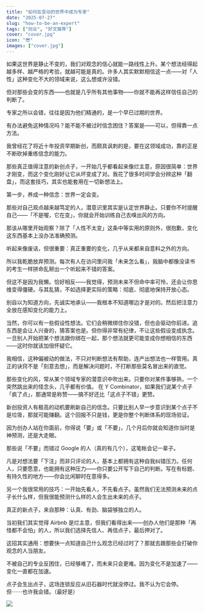 ```yaml
---
title: "如何在变动的世界中成为专家"
date: "2025-07-27"
slug: "how-to-be-an-expert"
tags: ["创业", "好文推荐"]
cover: "cover.jpg"
icon: "😎"
images: ["cover.jpg"]
---
```

如果这世界是静止不变的，我们对观念的信心就能一路线性上升。某个想法经得起越多样、越严格的考验，就越可能是真的。许多人其实默默相信这一点——对「人性」这种变化不大的领域来说，这么想或许没错。



但对那些会变的东西——也就是几乎所有其他事物——你就不能再这样信任自己的判断了。



专家之所以会错，往往是因为他们精通的，是一个早已过期的世界。



有办法避免这种情况吗？能不能不被过时信念困住？答案是——可以，但得靠一点方法。



我曾经花了将近十年投资早期新创，而颇具讽刺的是，要在这领域成功，靠的正是不断砍掉重练信念的能力。



那些真正值得注意的新创点子，一开始几乎都看起来像烂主意，原因很简单：世界才刚变，而这个变化刚好让它从坏变成了对。我花了很多时间学会分辨这种「翻盘」，而这套技巧，其实也能套用在一切新想法上。



第一步，养成一种信念：世界一定会变。



那些对自己观点越来越笃定的人，潜意识里其实是认定世界静止。只要你不时提醒自己——「不是喔，它在变」，你就会开始训练自己去嗅出风的方向。



那该从哪里开始观察？除了「人性不太变」这条中等实用的原则外，很抱歉，变化这东西基本上没办法准确预测。



听起来像废话，但很重要：真正重要的变化，几乎从来都来自意料之外的方向。



所以我乾脆放弃预测。每次有人在访问里问我「未来怎么看」，我脑中都像没读书的考生一样拼命乱掰出一个听起来不错的答案。



但这不是因为我懒。恰好相反——我觉得，预测未来不但命中率可怜，还会让你思维变得僵硬。与其乱猜，不如选择更实际的策略：彻底、彻底地保持开放心态。



别自以为知道方向，先诚实地承认——我根本不知道哪边才是对的。然后把注意力全放在感知变化的能力上。



当然，你可以有一些假设性想法。它们会稍微绑住你没错，但也会驱动你前进。追东西是会让人兴奋的，猜答案也是。但你得非常有纪律，不让这些假设变成执念。
一旦别人开始把某个想法跟你绑在一起，那个想法就更可能变成你想相信的东西——这时你就该加倍怀疑它。



我相信，这种偏被动的做法，不只对判断想法有帮助，连产出想法也一样管用。真正的诀窍不是「刻意去想」，而是解决问题时，不打断那些莫名冒出来的直觉。



那些变化的风，常从某个领域专家的潜意识中吹出来。只要你对某件事够熟，一个突然跳出来的怪念头，几乎都有价值。
在 Y Combinator，如果我们说某个点子「疯了点」，那通常是称赞——搞不好还比「这点子不错」更赞。



新创投资人有极高的动机要刷新自己的信念。只要比别人早一步意识到某个点子不是垃圾，那就可能赚翻。这个回报不只是钱，更是你整个判断体系的现场验证。



因为创办人站在你面前，你得说「要」或「不要」，几个月后你就会知道你当时是神预测，还是大走眼。



那些说「不要」而错过 Google 的人（真的有几个），这笔帐会记一辈子。



凡是对想法要「下注」而非只评论的人，基本上都拥有这种自我纠错压力。任何人，只要愿意，也能拥有这种压力——你只要公开写下自己的判断。写在有标题、有持久性的地方——你会比闲聊时在意得多。



另一个我很常用的技巧：一开始先看人，不先看点子。虽然我们无法预测未来的点子长什么样，但我很能预测什么样的人会生出未来的点子。



真正的新点子，来自那种：认真、有劲、脑袋够独立的人。



当初我们其实觉得 Airbnb 是烂主意，但我们看得出来——创办人他们是那种「再怪都不会怕」的人，所以我们选择先信人、再信点子，最后押对了。



这招其实通用：想要快一点知道自己什么观念已经过时了？那就去跟那些会打破你观念的人当朋友。



不被自己的专业反困住，已经够难了，而未来只会更难。因为变化不是加速了——变化一直都在加速。



点子会生出点子，这场连锁反应从旧石器时代就没停过。我不认为它会停。
但⋯⋯也许我会错。（最好是）




![](https://prod-files-secure.s3.us-west-2.amazonaws.com/112d0858-5090-4d34-a606-b75eb8d65fd2/46476355-9cf3-4e99-9b7a-3531bc426380/1000202064.png?X-Amz-Algorithm=AWS4-HMAC-SHA256&X-Amz-Content-Sha256=UNSIGNED-PAYLOAD&X-Amz-Credential=ASIAZI2LB466YJ2UCPQA%2F20250806%2Fus-west-2%2Fs3%2Faws4_request&X-Amz-Date=20250806T233435Z&X-Amz-Expires=3600&X-Amz-Security-Token=IQoJb3JpZ2luX2VjEEcaCXVzLXdlc3QtMiJHMEUCIBUVWyv0Gm%2BVPku4w6r6IKFFXyKdNxlU7G7rwxuGt1oPAiEAkgmWIFy8gM7eUCdtiW3tyUX3WDMFvOZkzHhdIdIg1NgqiAQIgP%2F%2F%2F%2F%2F%2F%2F%2F%2F%2FARAAGgw2Mzc0MjMxODM4MDUiDGQ5SzKrkHnFIXf8vyrcA68rFlpUqdhuK8rCfLrAjKSJFqtCfcCYOh9CmNKAVmmUA%2Bc3aDrtHqkg7dTo46e8WfmB7PLSvKrTNSLrmDPpOWCcaNEF4zwUjfP8Ng5yAQHB%2BZ2n9%2F2nh43BPT9hTU3I%2Bn5yAUq8%2ForsImV%2Fpe6Ek7bvzwRUkQb%2FyndoqGHISTKH57ERkW8rTMdU9di2ePnU2yFC8iGoC19yH2kz3gBwfQCGwyXWpK87g37dzRvbQj3Z7gi4Dsag4LeXi1VV95bN96HABZaP8rOPV24NMHRMtmtQL7jvkbmhPgnt4s8LHIHP0AwU1eaWAtqj8urYUPJcdPUieyAuPLVXOR7Oq4o2RGowkAH8pxtGoZXHJz23u9RqRrYbjxY%2Fy0JRkTSc7dp2GsC6z%2B09sIPX3tBLsNsWMmyxet08hO9p86fGwftpENp0pFDcnSJ%2FP4tGrt9H9CIda39t9pGnzucbQQniQsdQdXhHaHeqp6w2nTDT%2Bj6AGZ4aFrxCmCARJJO7jBFgS%2F3CcMHkwJxPfyupIDZUQbITg%2B0lJpJCzz4y08Re2xGkgND3dC6oXgdqoE9eyauHtsvpia26UB4s2AEhAsJg0Iv0mRaieC5wiDKNBFeBFSCOerpxN5jZVlBuyKfYEKu3MJa%2Bz8QGOqUB7%2BGhRr5bxSmFZNI%2BZjOjbX7nLQjWUTuo2aVgaGP2PPntjArI47Ch5M6qQBZeB513Cx59NApWTJWzIcNCXuKyHGvZBy1DkJc0Y%2Blx%2Bnai%2BI6IcT%2BGWyUxLb%2Bk6gqwt617wZ36KzV7Rp3h%2BZEF5QcmcbCaRs04OZ%2Ft1OMY55Bzt0idrG9zuePQngUYo11KtRaIPXo%2FtOYbtE3ptmS6V7HLgEvGHWme&X-Amz-Signature=73d920db4135ebd977dba439398944de1452ada266f9ab6e3484814b85bcaf20&X-Amz-SignedHeaders=host&x-amz-checksum-mode=ENABLED&x-id=GetObject)

